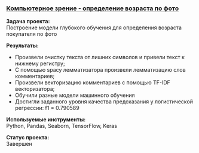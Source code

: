 ### [Компьютерное зрение - определение возраста по фото](https://github.com/chusovalex/DataScienceProjects/blob/main/project_12/project_12_cv_face_recognition.ipynb)

**Задача проекта:**\
Построение модели глубокого обучения для определения возраста покупателя по фото

**Результаты:**
- Произвели очистку текста от лишних символов и привели текст к нижнему регистру;
- С помощью spacy лемматизатора произвели лемматизацию слов комментариев;
- Произвели векторизацию комментариев с помощью TF-IDF векторизатора;
- Обучили разные модели машинного обучения
- Достигли заданного уровня качества предсказания у логистической регрессии: f1 = 0.790589

**Используемые инструменты:**\
Python, Pandas, Seaborn, TensorFlow, Keras

**Cтатус проекта:**\
Завершен
